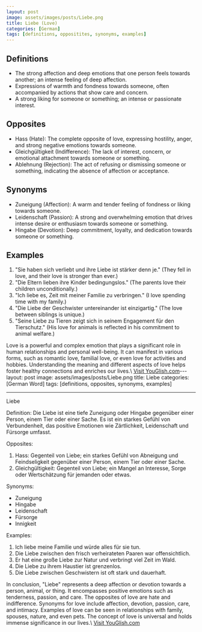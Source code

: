 ```yaml
---
layout: post
image: assets/images/posts/Liebe.png
title: Liebe (Love)
categories: [German]
tags: [definitions, oppositites, synonyms, examples]
---
```


## Definitions
- The strong affection and deep emotions that one person feels towards another; an intense feeling of deep affection.
- Expressions of warmth and fondness towards someone, often accompanied by actions that show care and concern.
- A strong liking for someone or something; an intense or passionate interest.

## Opposites
- Hass (Hate): The complete opposite of love, expressing hostility, anger, and strong negative emotions towards someone.
- Gleichgültigkeit (Indifference): The lack of interest, concern, or emotional attachment towards someone or something.
- Ablehnung (Rejection): The act of refusing or dismissing someone or something, indicating the absence of affection or acceptance.

## Synonyms
- Zuneigung (Affection): A warm and tender feeling of fondness or liking towards someone.
- Leidenschaft (Passion): A strong and overwhelming emotion that drives intense desire or enthusiasm towards someone or something.
- Hingabe (Devotion): Deep commitment, loyalty, and dedication towards someone or something.

## Examples
1. "Sie haben sich verliebt und ihre Liebe ist stärker denn je." (They fell in love, and their love is stronger than ever.)
2. "Die Eltern lieben ihre Kinder bedingungslos." (The parents love their children unconditionally.)
3. "Ich liebe es, Zeit mit meiner Familie zu verbringen." (I love spending time with my family.)
4. "Die Liebe der Geschwister untereinander ist einzigartig." (The love between siblings is unique.)
5. "Seine Liebe zu Tieren zeigt sich in seinem Engagement für den Tierschutz." (His love for animals is reflected in his commitment to animal welfare.)

Love is a powerful and complex emotion that plays a significant role in human relationships and personal well-being. It can manifest in various forms, such as romantic love, familial love, or even love for activities and hobbies. Understanding the meaning and different aspects of love helps foster healthy connections and enriches our lives.\ <a id="yg-widget-0" class="youglish-widget" data-query="Liebe" data-lang="german" data-components="8412" data-auto-start="0" data-bkg-color="theme_light" data-title="How%20to%20pronounce%20Liebe%20in%20German"  rel="nofollow" href="https://youglish.com">Visit YouGlish.com</a><script async src="https://youglish.com/public/emb/widget.js" charset="utf-8"></script>---
layout: post
image: assets/images/posts/Liebe.png
title: Liebe
categories: [German Word]
tags: [definitions, opposites, synonyms, examples]

---

Liebe

Definition:
Die Liebe ist eine tiefe Zuneigung oder Hingabe gegenüber einer Person, einem Tier oder einer Sache. Es ist ein starkes Gefühl von Verbundenheit, das positive Emotionen wie Zärtlichkeit, Leidenschaft und Fürsorge umfasst.

Opposites:
1. Hass: Gegenteil von Liebe; ein starkes Gefühl von Abneigung und Feindseligkeit gegenüber einer Person, einem Tier oder einer Sache.
2. Gleichgültigkeit: Gegenteil von Liebe; ein Mangel an Interesse, Sorge oder Wertschätzung für jemanden oder etwas.

Synonyms:
- Zuneigung
- Hingabe
- Leidenschaft
- Fürsorge
- Innigkeit

Examples:
1. Ich liebe meine Familie und würde alles für sie tun.
2. Die Liebe zwischen den frisch verheirateten Paaren war offensichtlich.
3. Er hat eine große Liebe zur Natur und verbringt viel Zeit im Wald.
4. Die Liebe zu ihrem Haustier ist grenzenlos.
5. Die Liebe zwischen Geschwistern ist oft stark und dauerhaft.

In conclusion, "Liebe" represents a deep affection or devotion towards a person, animal, or thing. It encompasses positive emotions such as tenderness, passion, and care. The opposites of love are hate and indifference. Synonyms for love include affection, devotion, passion, care, and intimacy. Examples of love can be seen in relationships with family, spouses, nature, and even pets. The concept of love is universal and holds immense significance in our lives.\ <a id="yg-widget-0" class="youglish-widget" data-query="Liebe" data-lang="german" data-components="8412" data-auto-start="0" data-bkg-color="theme_light" data-title="How%20to%20pronounce%20Liebe%20in%20German"  rel="nofollow" href="https://youglish.com">Visit YouGlish.com</a><script async src="https://youglish.com/public/emb/widget.js" charset="utf-8"></script>